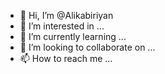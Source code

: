 - 👋 Hi, I’m @Alikabiriyan
- 👀 I’m interested in ...
- 🌱 I’m currently learning ...
- 💞️ I’m looking to collaborate on ...
- 📫 How to reach me ...

<!---
Alikabiriyan/Alikabiriyan is a ✨ special ✨ repository because its `README.md` (this file) appears on your GitHub profile.
You can click the Preview link to take a look at your changes.
--->
